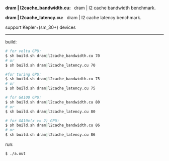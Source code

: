 **dram | l2cache_bandwidth.cu:**
&ensp;dram | l2 cache bandwidth benchmark.

**dram | l2cache_latency.cu:**
&ensp;dram | l2 cache latency benchmark.

support Kepler+(sm_30+) devices

---

build:

```bash
# for volta GPU:
$ sh build.sh dram|l2cache_bandwidth.cu 70
# or
$ sh build.sh dram|l2cache_latency.cu 70

#for turing GPU:
$ sh build.sh dram|l2cache_bandwidth.cu 75
# or
$ sh build.sh dram|l2cache_latency.cu 75

# for GA100 GPU:
$ sh build.sh dram|l2cache_bandwidth.cu 80
# or
$ sh build.sh dram|l2cache_latency.cu 80

# for GA10x(x >= 2) GPU:
$ sh build.sh dram|l2cache_bandwidth.cu 86
# or
$ sh build.sh dram|l2cache_latency.cu 86

```

run:

```bash
$ ./a.out
```
